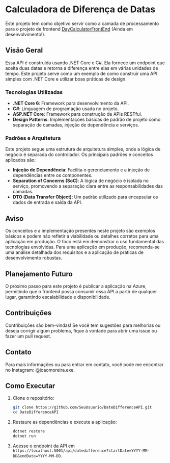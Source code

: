 # Calculadora de Diferença de Datas

Este projeto tem como objetivo servir como a camada de processamento para o projeto de frontend [DayCalculatorFrontEnd](https://github.com/JoaoLOMoreira/DayCalculatorFrontEnd) (Ainda em desenvolvimento!).

## Visão Geral

Essa API é construída usando .NET Core e C#. Ela fornece um endpoint que aceita duas datas e retorna a diferença entre elas em várias unidades de tempo. Este projeto serve como um exemplo de como construir uma API simples com .NET Core e utilizar boas práticas de design.

### Tecnologias Utilizadas

- **.NET Core 6**: Framework para desenvolvimento da API.
- **C#**: Linguagem de programação usada no projeto.
- **ASP.NET Core**: Framework para construção de APIs RESTful.
- **Design Patterns**: Implementações básicas de padrão de projeto como separação de camadas, injeção de dependência e serviços.

### Padrões e Arquitetura

Este projeto segue uma estrutura de arquitetura simples, onde a lógica de negócio é separada do controlador. Os principais padrões e conceitos aplicados são:

- **Injeção de Dependência**: Facilita o gerenciamento e a injeção de dependências entre os componentes.
- **Separation of Concerns (SoC)**: A lógica de negócio é isolada no serviço, promovendo a separação clara entre as responsabilidades das camadas.
- **DTO (Data Transfer Object)**: Um padrão utilizado para encapsular os dados de entrada e saída da API.

## Aviso

Os conceitos e a implementação presentes neste projeto são exemplos básicos e podem não refletir a viabilidade ou detalhes corretos para uma aplicação em produção. O foco está em demonstrar o uso fundamental das tecnologias envolvidas. Para uma aplicação em produção, recomenda-se uma análise detalhada dos requisitos e a aplicação de práticas de desenvolvimento robustas.

## Planejamento Futuro

O próximo passo para este projeto é publicar a aplicação na Azure, permitindo que o frontend possa consumir essa API a partir de qualquer lugar, garantindo escalabilidade e disponibilidade.

## Contribuições

Contribuições são bem-vindas! Se você tem sugestões para melhorias ou deseja corrigir algum problema, fique à vontade para abrir uma issue ou fazer um pull request.

## Contato
Para mais informações ou para entrar em contato, você pode me encontrar no Instagram: @joaomoreira.exe.

## Como Executar

1. Clone o repositório:

    ```bash
    git clone https://github.com/SeuUsuario/DateDifferenceAPI.git
    cd DateDifferenceAPI
    ```

2. Restaure as dependências e execute a aplicação:

    ```bash
    dotnet restore
    dotnet run
    ```

3. Acesse o endpoint da API em `https://localhost:5001/api/datedifference?startDate=YYYY-MM-DD&endDate=YYYY-MM-DD`.



